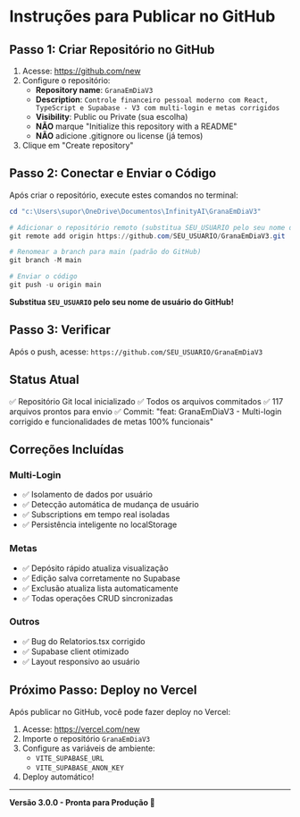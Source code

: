 # Instruções para Publicar no GitHub

## Passo 1: Criar Repositório no GitHub

1. Acesse: https://github.com/new
2. Configure o repositório:
   - **Repository name**: `GranaEmDiaV3`
   - **Description**: `Controle financeiro pessoal moderno com React, TypeScript e Supabase - V3 com multi-login e metas corrigidos`
   - **Visibility**: Public ou Private (sua escolha)
   - **NÃO** marque "Initialize this repository with a README"
   - **NÃO** adicione .gitignore ou license (já temos)
3. Clique em "Create repository"

## Passo 2: Conectar e Enviar o Código

Após criar o repositório, execute estes comandos no terminal:

```powershell
cd "c:\Users\supor\OneDrive\Documentos\InfinityAI\GranaEmDiaV3"

# Adicionar o repositório remoto (substitua SEU_USUARIO pelo seu nome de usuário do GitHub)
git remote add origin https://github.com/SEU_USUARIO/GranaEmDiaV3.git

# Renomear a branch para main (padrão do GitHub)
git branch -M main

# Enviar o código
git push -u origin main
```

**Substitua `SEU_USUARIO` pelo seu nome de usuário do GitHub!**

## Passo 3: Verificar

Após o push, acesse:
`https://github.com/SEU_USUARIO/GranaEmDiaV3`

## Status Atual

✅ Repositório Git local inicializado
✅ Todos os arquivos commitados
✅ 117 arquivos prontos para envio
✅ Commit: "feat: GranaEmDiaV3 - Multi-login corrigido e funcionalidades de metas 100% funcionais"

## Correções Incluídas

### Multi-Login
- ✅ Isolamento de dados por usuário
- ✅ Detecção automática de mudança de usuário
- ✅ Subscriptions em tempo real isoladas
- ✅ Persistência inteligente no localStorage

### Metas
- ✅ Depósito rápido atualiza visualização
- ✅ Edição salva corretamente no Supabase
- ✅ Exclusão atualiza lista automaticamente
- ✅ Todas operações CRUD sincronizadas

### Outros
- ✅ Bug do Relatorios.tsx corrigido
- ✅ Supabase client otimizado
- ✅ Layout responsivo ao usuário

## Próximo Passo: Deploy no Vercel

Após publicar no GitHub, você pode fazer deploy no Vercel:

1. Acesse: https://vercel.com/new
2. Importe o repositório `GranaEmDiaV3`
3. Configure as variáveis de ambiente:
   - `VITE_SUPABASE_URL`
   - `VITE_SUPABASE_ANON_KEY`
4. Deploy automático!

---

**Versão 3.0.0 - Pronta para Produção 🚀**
